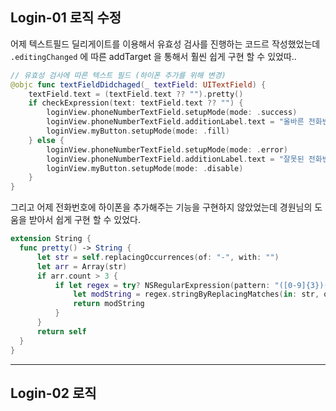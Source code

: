 ## Login-01 로직 수정

어제 텍스트필드 딜리게이트를 이용해서 유효성 검사를 진행하는 코드르 작성했었는데 `.editingChanged` 에 따른 addTarget 을 통해서 훨씬 쉽게 구현 할 수 있었따..

```swift
// 유효성 검사에 따른 텍스트 필드 (하이폰 추가를 위해 변경)
@objc func textFieldDidchaged(_ textField: UITextField) {
    textField.text = (textField.text ?? "").pretty()
    if checkExpression(text: textField.text ?? "") {
        loginView.phoneNumberTextField.setupMode(mode: .success)
        loginView.phoneNumberTextField.additionLabel.text = "올바른 전화번호 입니다"
        loginView.myButton.setupMode(mode: .fill)
    } else {
        loginView.phoneNumberTextField.setupMode(mode: .error)
        loginView.phoneNumberTextField.additionLabel.text = "잘못된 전화번호 입니다"
        loginView.myButton.setupMode(mode: .disable)
    }
}
```

그리고 어제 전화번호에 하이폰을 추가해주는 기능을 구현하지 않았었는데 경원님의 도움을 받아서 쉽게 구현 할 수 있었다.
```swift
extension String {
  func pretty() -> String {
      let str = self.replacingOccurrences(of: "-", with: "")
      let arr = Array(str)
      if arr.count > 3 {
          if let regex = try? NSRegularExpression(pattern: "([0-9]{3})([0-9]{4})([0-9]{4})", options: .caseInsensitive) {
              let modString = regex.stringByReplacingMatches(in: str, options: [], range: NSRange(str.startIndex..., in: str), withTemplate: "$1-$2-$3")
              return modString
          }
      }
      return self
  }
}

```

***

## Login-02 로직
